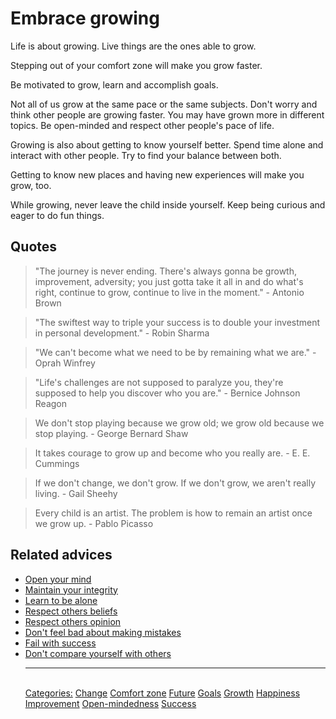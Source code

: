 # Embrace growing

Life is about growing. Live things are the ones able to grow.

Stepping out of your comfort zone will make you grow faster.

Be motivated to grow, learn and accomplish goals.

Not all of us grow at the same pace or the same subjects. Don't worry and think other people are growing faster. You may have grown more in different topics. Be open-minded and respect other people's pace of life.

Growing is also about getting to know yourself better. Spend time alone and interact with other people. Try to find your balance between both. 

Getting to know new places and having new experiences will make you grow, too.

While growing, never leave the child inside yourself. Keep being curious and eager to do fun things.

## Quotes

> "The journey is never ending. There's always gonna be growth, improvement, adversity; you just gotta take it all in and do what's right, continue to grow, continue to live in the moment." - Antonio Brown

> "The swiftest way to triple your success is to double your investment in personal development." - Robin Sharma

> "We can't become what we need to be by remaining what we are." - Oprah Winfrey

> "Life's challenges are not supposed to paralyze you, they're supposed to help you discover who you are." - Bernice Johnson Reagon

> We don't stop playing because we grow old; we grow old because we stop playing. - George Bernard Shaw

> It takes courage to grow up and become who you really are. - E. E. Cummings

> If we don't change, we don't grow. If we don't grow, we aren't really living. - Gail Sheehy

> Every child is an artist. The problem is how to remain an artist once we grow up. - Pablo Picasso

## Related advices

- [Open your mind](Open%20your%20mind/index.md)
- [Maintain your integrity](Maintain%20your%20integrity/index.md)
- [Learn to be alone](Learn%20to%20be%20alone/index.md)
- [Respect others beliefs](Respect%20others%20beliefs/index.md)
- [Respect others opinion](Respect%20others%20opinion/index.md)
- [Don't feel bad about making mistakes](We%20all%20make%20mistakes/index.md)
- [Fail with success](Fail%20with%20success/index.md)
- [Don't compare yourself with others](Don't%20compare%20yourself%20with%20others/index.md)<hr/><br/>[Categories:](Categories/index.md) [Change](Categories/Change.md) [Comfort zone](Categories/Comfort%20zone.md) [Future](Categories/Future.md) [Goals](Categories/Goals.md) [Growth](Categories/Growth.md) [Happiness](Categories/Happiness.md) [Improvement](Categories/Improvement.md) [Open-mindedness](Categories/Open-mindedness.md) [Success](Categories/Success.md)